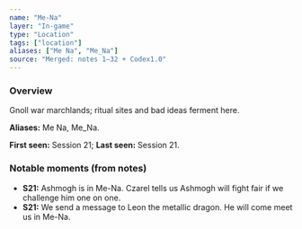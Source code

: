 ```yaml
---
name: "Me-Na"
layer: "In-game"
type: "Location"
tags: ["location"]
aliases: ["Me Na", "Me_Na"]
source: "Merged: notes 1–32 + Codex1.0"
---
```

### Overview
Gnoll war marchlands; ritual sites and bad ideas ferment here.

**Aliases:** Me Na, Me_Na.

**First seen:** Session 21; **Last seen:** Session 21.

### Notable moments (from notes)
- **S21:** Ashmogh is in Me-Na. Czarel tells us Ashmogh will fight fair if we challenge him one on one.
- **S21:** We send a message to Leon the metallic dragon. He will come meet us in Me-Na.
